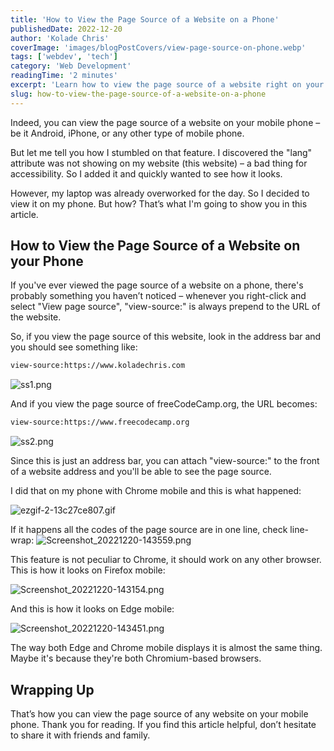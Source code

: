 ```yaml
---
title: 'How to View the Page Source of a Website on a Phone'
publishedDate: 2022-12-20
author: 'Kolade Chris'
coverImage: 'images/blogPostCovers/view-page-source-on-phone.webp'
tags: ['webdev', 'tech']
category: 'Web Development'
readingTime: '2 minutes'
excerpt: 'Learn how to view the page source of a website right on your mobile phone'
slug: how-to-view-the-page-source-of-a-website-on-a-phone
---
```


Indeed, you can view the page source of a website on your mobile phone – be it Android, iPhone, or any other type of mobile phone.

But let me tell you how I stumbled on that feature. I discovered the "lang" attribute was not showing on my website (this website) – a bad thing for accessibility. So I added it and quickly wanted to see how it looks.

However, my laptop was already overworked for the day. So I decided to view it on my phone. But how? That’s what I'm going to show you in this article.

## How to View the Page Source of a Website on your Phone

If you've ever viewed the page source of a website on a phone, there's probably something you haven’t noticed – whenever you right-click and select "View page source", "view-source:" is always prepend to the URL of the website.

So, if you view the page source of this website, look in the address bar and you should see something like:

```bash
view-source:https://www.koladechris.com
```

![ss1.png](https://media.graphassets.com/CpnwFTjbQnafmzm3wBSj)

And if you view the page source of freeCodeCamp.org, the URL becomes:

```bash
view-source:https://www.freecodecamp.org
```

![ss2.png](https://media.graphassets.com/W1X5TKS8C873povhNRge)

Since this is just an address bar, you can attach "view-source:" to the front of a website address and you'll be able to see the page source.

I did that on my phone with Chrome mobile and this is what happened:

![ezgif-2-13c27ce807.gif](https://media.graphassets.com/J6GNZRryQ569BELXSvzD)

If it happens all the codes of the page source are in one line, check line-wrap:
![Screenshot_20221220-143559.png](https://media.graphassets.com/0JrmguFjTvzZ0FAIJXOC)

This feature is not peculiar to Chrome, it should work on any other browser. This is how it looks on Firefox mobile:

![Screenshot_20221220-143154.png](https://media.graphassets.com/oKssxZrwRaGthsa3euXL)

And this is how it looks on Edge mobile:

![Screenshot_20221220-143451.png](https://media.graphassets.com/HWtiIHFMS23Vky4ckbwA)

The way both Edge and Chrome mobile displays it is almost the same thing. Maybe it's because they're both Chromium-based browsers.

## Wrapping Up

That’s how you can view the page source of any website on your mobile phone.
Thank you for reading. If you find this article helpful, don’t hesitate to share it with friends and family.
